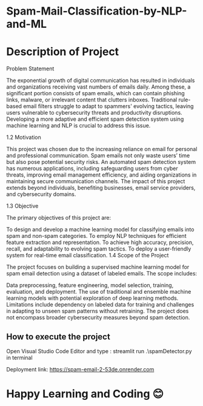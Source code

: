 # Spam-Mail-Classification-by-NLP-and-ML

<h1>Description of Project </h1>

<p> Problem Statement

The exponential growth of digital communication has resulted in individuals and organizations receiving vast numbers of emails daily. Among these, a significant portion consists of spam emails, which can contain phishing links, malware, or irrelevant content that clutters inboxes. Traditional rule-based email filters struggle to adapt to spammers' evolving tactics, leaving users vulnerable to cybersecurity threats and productivity disruptions. Developing a more adaptive and efficient spam detection system using machine learning and NLP is crucial to address this issue.

1.2 Motivation

This project was chosen due to the increasing reliance on email for personal and professional communication. Spam emails not only waste users’ time but also pose potential security risks. An automated spam detection system has numerous applications, including safeguarding users from cyber threats, improving email management efficiency, and aiding organizations in maintaining secure communication channels. The impact of this project extends beyond individuals, benefiting businesses, email service providers, and cybersecurity domains.

1.3 Objective

The primary objectives of this project are:

To design and develop a machine learning model for classifying emails into spam and non-spam categories.
To employ NLP techniques for efficient feature extraction and representation.
To achieve high accuracy, precision, recall, and adaptability to evolving spam tactics.
To deploy a user-friendly system for real-time email classification.
1.4 Scope of the Project

The project focuses on building a supervised machine learning model for spam email detection using a dataset of labeled emails. The scope includes:

Data preprocessing, feature engineering, model selection, training, evaluation, and deployment.
The use of traditional and ensemble machine learning models with potential exploration of deep learning methods.
Limitations include dependency on labeled data for training and challenges in adapting to unseen spam patterns without retraining. The project does not encompass broader cybersecurity measures beyond spam detection.

</p>


<h2> How to execute the project </h2>
Open Visual Studio Code Editor
and type : streamlit run .\spamDetector.py in terminal


Deployment link: https://spam-email-2-53de.onrender.com

# Happy Learning and Coding 😊
